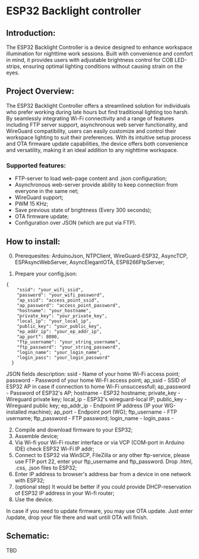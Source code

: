 # ESP32 Backlight controller

## Introduction:

The ESP32 Backlight Controller is a device designed to enhance workspace illumination for nighttime work sessions. Built with convenience and comfort in mind, it provides users with adjustable brightness control for COB LED-strips, ensuring optimal lighting conditions without causing strain on the eyes.

## Project Overview:

The ESP32 Backlight Controller offers a streamlined solution for individuals who prefer working during late hours but find traditional lighting too harsh. By seamlessly integrating Wi-Fi connectivity and a range of features including FTP server support, asynchronous web server functionality, and WireGuard compatibility, users can easily customize and control their workspace lighting to suit their preferences. With its intuitive setup process and OTA firmware update capabilities, the device offers both convenience and versatility, making it an ideal addition to any nighttime workspace.

### Supported features:
- FTP-server to load web-page content and .json configuration;
- Asynchronous web-server provide ability to keep connection from everyone in the same net;
- WireGuard support;
- PWM 15 KHz;
- Save previous state of brightness (Every 300 seconds);
- OTA firmware update;
- Configuration over JSON (which are put via FTP).

## How to install:

0. Prerequesites: ArduinoJson, NTPClient, WireGuard-ESP32, AsyncTCP, ESPAsyncWebServer, AsyncElegantOTA, ESP8266FtpServer;

1. Prepare your config.json:
```
{
    "ssid": "your_wifi_ssid",
    "password": "your_wifi_password",
    "ap_ssid": "access_point_ssid",
    "ap_password": "access_point_password",
    "hostname": "your_hostname",
    "private_key": "your_private_key",
    "local_ip": "your_local_ip",
    "public_key": "your_public_key",
    "ep_addr_ip": "your_ep_addr_ip",
    "ap_port": 8080,
    "ftp_username": "your_string_username",
    "ftp_password": "your_string_password",
    "login_name": "your_login_name",
    "login_pass": "your_login_password"
  }
```

JSON fields description:
    ssid - Name of your home Wi-Fi access point;
    password - Password of your home Wi-Fi access point;
    ap_ssid - SSID of ESP32 AP in case if connection to home Wi-Fi unsuccessfull;
    ap_password - Password of ESP32's AP;
    hostname - ESP32 hostname;
    private_key - Wireguard private key;
    local_ip - ESP32's wireguard-local IP;
    public_key - Wireguard public key;
    ep_addr_ip - Endpoint IP address (IP your WG-installed machine);
    ap_port - Endpoint port (WG);
    ftp_username - FTP username;
    ftp_password - FTP password;
    login_name - 
    login_pass - 

2. Compile and download firmware to your ESP32;
3. Assemble device;
4. Via Wi-fi your Wi-Fi router interface or via VCP (COM-port in Arduino IDE) check ESP32 Wi-Fi IP addr;
5. Connect to ESP32 via WinSCP, FileZilla or any other ftp-service, please use FTP port 22,
   enter your ftp_username and ftp_password. Drop .html, .css, .json files to ESP32;
6. Enter IP address to browser's address bar from a device in one network with ESP32;
7. (optional step) It would be better if you could provide DHCP-reservation of ESP32 IP address in your Wi-fi router;
8. Use the device.

In case if you need to update firmware, you may use OTA update. Just enter <ESP-32-IP-address>/update, drop your file there and wait untill OTA will finish.

## Schematic:

TBD

